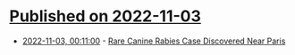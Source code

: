 # [Published on 2022-11-03](index.md)

* [2022-11-03, 00:11:00](https://soylentnews.org/article.pl?sid=22/11/01/190223&from=rss) - [Rare Canine Rabies Case Discovered Near Paris](https://soylentnews.org/article.pl?sid=22/11/01/190223&from=rss)
